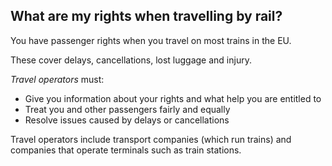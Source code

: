 ##  What are my rights when travelling by rail?

You have passenger rights when you travel on most trains in the EU.

These cover delays, cancellations, lost luggage and injury.

_Travel operators_ must:

  * Give you information about your rights and what help you are entitled to 
  * Treat you and other passengers fairly and equally 
  * Resolve issues caused by delays or cancellations 

Travel operators include transport companies (which run trains) and companies
that operate terminals such as train stations.
